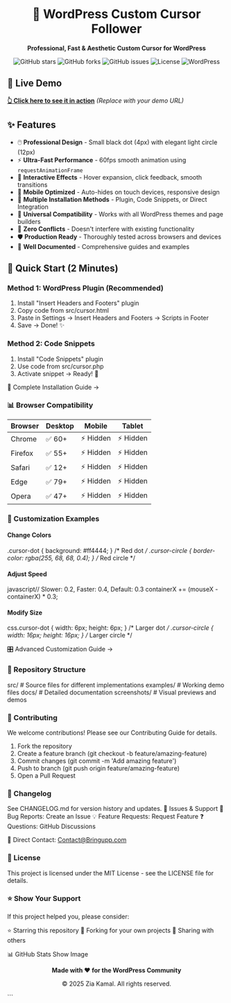 <div align="center">
  <h1>🎯 WordPress Custom Cursor Follower</h1>
  <p><strong>Professional, Fast & Aesthetic Custom Cursor for WordPress</strong></p>
  
  ![GitHub stars](https://img.shields.io/github/stars/yourusername/wordpress-custom-cursor?style=social)
  ![GitHub forks](https://img.shields.io/github/forks/yourusername/wordpress-custom-cursor?style=social)
  ![GitHub issues](https://img.shields.io/github/issues/yourusername/wordpress-custom-cursor)
  ![License](https://img.shields.io/github/license/yourusername/wordpress-custom-cursor)
  ![WordPress](https://img.shields.io/badge/WordPress-5.0%2B-blue)
</div>

## 🌟 Live Demo
[**👆 Click here to see it in action**](https://your-demo-site.com) *(Replace with your demo URL)*

## ✨ Features

- 🖱️ **Professional Design** - Small black dot (4px) with elegant light circle (12px)
- ⚡ **Ultra-Fast Performance** - 60fps smooth animation using `requestAnimationFrame`
- 🎨 **Interactive Effects** - Hover expansion, click feedback, smooth transitions
- 📱 **Mobile Optimized** - Auto-hides on touch devices, responsive design
- 🔧 **Multiple Installation Methods** - Plugin, Code Snippets, or Direct Integration
- 🎯 **Universal Compatibility** - Works with all WordPress themes and page builders
- 🚫 **Zero Conflicts** - Doesn't interfere with existing functionality
- 🛡️ **Production Ready** - Thoroughly tested across browsers and devices
- 📝 **Well Documented** - Comprehensive guides and examples

## 🚀 Quick Start (2 Minutes)

### Method 1: WordPress Plugin (Recommended)

1. Install "Insert Headers and Footers" plugin
2. Copy code from src/cursor.html
3. Paste in Settings → Insert Headers and Footers → Scripts in Footer
4. Save → Done! ✨

### Method 2: Code Snippets

1. Install "Code Snippets" plugin
2. Use code from src/cursor.php
3. Activate snippet → Ready! 🎉

📖 Complete Installation Guide →

### 📊 Browser Compatibility

| Browser | Desktop | Mobile   | Tablet   |
| ------- | ------- | -------- | -------- |
| Chrome  | ✅ 60+   | ⚡ Hidden | ⚡ Hidden |
| Firefox | ✅ 55+   | ⚡ Hidden | ⚡ Hidden |
| Safari  | ✅ 12+   | ⚡ Hidden | ⚡ Hidden |
| Edge    | ✅ 79+   | ⚡ Hidden | ⚡ Hidden |
| Opera   | ✅ 47+   | ⚡ Hidden | ⚡ Hidden |

### 🎨 Customization Examples

#### Change Colors
.cursor-dot { background: #ff4444; } /* Red dot */
.cursor-circle { border-color: rgba(255, 68, 68, 0.4); } /* Red circle */

#### Adjust Speed
javascript// Slower: 0.2, Faster: 0.4, Default: 0.3
containerX += (mouseX - containerX) * 0.3;

#### Modify Size
css.cursor-dot { width: 6px; height: 6px; } /* Larger dot */
.cursor-circle { width: 16px; height: 16px; } /* Larger circle */

🎛️ Advanced Customization Guide →

### 📁 Repository Structure
src/           # Source files for different implementations
examples/      # Working demo files
docs/          # Detailed documentation
screenshots/   # Visual previews and demos

###  🤝 Contributing
We welcome contributions! Please see our Contributing Guide for details.

1. Fork the repository
2. Create a feature branch (git checkout -b feature/amazing-feature)
3. Commit changes (git commit -m 'Add amazing feature')
4. Push to branch (git push origin feature/amazing-feature)
5. Open a Pull Request


### 📝 Changelog
See CHANGELOG.md for version history and updates.
🐛 Issues & Support
🐛 Bug Reports: Create an Issue
💡 Feature Requests: Request Feature
❓ Questions: GitHub Discussions

📧 Direct Contact: Contact@Bringupp.com

### 📄 License

This project is licensed under the MIT License - see the LICENSE file for details.

###  ⭐ Show Your Support
If this project helped you, please consider:

⭐ Starring this repository
🍴 Forking for your own projects
📢 Sharing with others

📊 GitHub Stats
Show Image

<div align="center">
  <p><strong>Made with ❤️ for the WordPress Community</strong></p>
  <p>© 2025 Zia Kamal. All rights reserved.</p>
</div>
```
